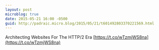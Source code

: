 ```yaml
---
layout: post
microblog: true
date: 2015-05-21 16:00 -0500
guid: http://padraic.micro.blog/2015/05/21/t601492803370221569.html
---
```

Architecting Websites For The HTTP/2 Era [https://t.co/wTzmjWS8na](https://t.co/wTzmjWS8na)
